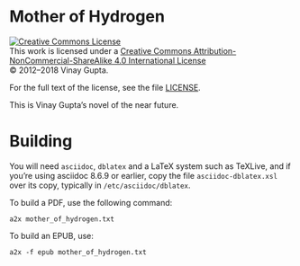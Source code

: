 # Mother of Hydrogen

<a rel="license" href="http://creativecommons.org/licenses/by-nc-sa/4.0/"><img alt="Creative Commons License" style="border-width:0" src="https://i.creativecommons.org/l/by-nc-sa/4.0/80x15.png" /></a><br />This work is licensed under a <a rel="license" href="http://creativecommons.org/licenses/by-nc-sa/4.0/">Creative Commons Attribution-NonCommercial-ShareAlike 4.0 International License</a>  
© 2012–2018 Vinay Gupta.

For the full text of the license, see the file [LICENSE](LICENSE).

This is Vinay Gupta’s novel of the near future.


# Building

You will need `asciidoc`, `dblatex` and a LaTeX system such as TeXLive, and if you’re using asciidoc 8.6.9 or earlier, copy the file `asciidoc-dblatex.xsl` over its copy, typically in `/etc/asciidoc/dblatex`.

To build a PDF, use the following command:

```
a2x mother_of_hydrogen.txt
```

To build an EPUB, use:

```
a2x -f epub mother_of_hydrogen.txt
```
